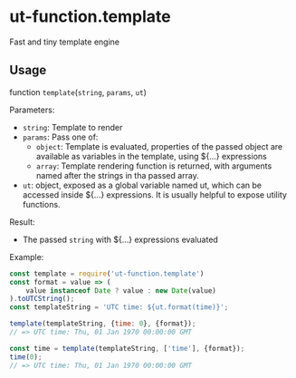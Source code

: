 # ut-function.template

Fast and tiny template engine

## Usage

function `template`(`string`, `params`, `ut`)

Parameters:

* `string`: Template to render
* `params`: Pass one of:
    * `object`: Template is evaluated, properties of the passed object are
    available as variables in the template, using ${...} expressions
    * `array`: Template rendering function is returned, with arguments
    named after the strings in tha passed array.
* `ut`: object, exposed as a global variable named ut,
  which can be accessed inside ${...} expressions. It is
  usually helpful to expose utility functions.

Result:

* The passed `string` with ${...} expressions evaluated

Example:

```js
const template = require('ut-function.template')
const format = value => (
    value instanceof Date ? value : new Date(value)
).toUTCString();
const templateString = 'UTC time: ${ut.format(time)}';

template(templateString, {time: 0}, {format});
// => UTC time: Thu, 01 Jan 1970 00:00:00 GMT

const time = template(templateString, ['time'], {format});
time(0);
// => UTC time: Thu, 01 Jan 1970 00:00:00 GMT

```
